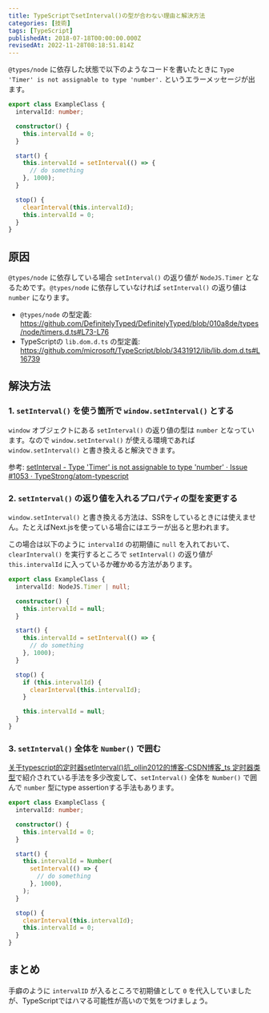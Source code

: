 ```yaml
---
title: TypeScriptでsetInterval()の型が合わない理由と解決方法
categories: [技術]
tags: [TypeScript]
publishedAt: 2018-07-18T00:00:00.000Z
revisedAt: 2022-11-28T08:18:51.814Z
---
```


`@types/node` に依存した状態で以下のようなコードを書いたときに `Type 'Timer' is not assignable to type 'number'.` というエラーメッセージが出ます。

```typescript
export class ExampleClass {
  intervalId: number;

  constructor() {
    this.intervalId = 0;
  }

  start() {
    this.intervalId = setInterval(() => {
      // do something
    }, 1000);
  }

  stop() {
    clearInterval(this.intervalId);
    this.intervalId = 0;
  }
}
```

## 原因

`@types/node` に依存している場合 `setInterval()` の返り値が `NodeJS.Timer` となるためです。`@types/node` に依存していなければ `setInterval()` の返り値は `number` になります。

- `@types/node` の型定義: https://github.com/DefinitelyTyped/DefinitelyTyped/blob/010a8de/types/node/timers.d.ts#L73-L76
- TypeScriptの `lib.dom.d.ts` の型定義: https://github.com/microsoft/TypeScript/blob/3431912/lib/lib.dom.d.ts#L16739

## 解決方法

### 1. `setInterval()` を使う箇所で `window.setInterval()` とする

`window` オブジェクトにある `setInterval()` の返り値の型は `number` となっています。なので `window.setInterval()` が使える環境であれば `window.setInterval()` と書き換えると解決できます。

参考: [setInterval - Type 'Timer' is not assignable to type 'number' · Issue #1053 · TypeStrong/atom-typescript](https://github.com/TypeStrong/atom-typescript/issues/1053#issuecomment-321126192)

### 2. `setInterval()` の返り値を入れるプロパティの型を変更する

`window.setInterval()` と書き換える方法は、SSRをしているときには使えません。たとえばNext.jsを使っている場合にはエラーが出ると思われます。

この場合は以下のように `intervalId` の初期値に `null` を入れておいて、`clearInterval()` を実行するところで `setInterval()` の返り値が `this.intervalId` に入っているか確かめる方法があります。

```typescript
export class ExampleClass {
  intervalId: NodeJS.Timer | null;

  constructor() {
    this.intervalId = null;
  }

  start() {
    this.intervalId = setInterval(() => {
      // do something
    }, 1000);
  }

  stop() {
    if (this.intervalId) {
      clearInterval(this.intervalId);
    }

    this.intervalId = null;
  }
}
```

### 3. `setInterval()` 全体を `Number()` で囲む

[关于typescript的定时器setInterval()坑\_ollin2012的博客-CSDN博客\_ts 定时器类型](https://blog.csdn.net/ollin2012/article/details/88963553)で紹介されている手法を多少改変して、`setInterval()` 全体を `Number()` で囲んで `number` 型にtype assertionする手法もあります。

```typescript
export class ExampleClass {
  intervalId: number;

  constructor() {
    this.intervalId = 0;
  }

  start() {
    this.intervalId = Number(
      setInterval(() => {
        // do something
      }, 1000),
    );
  }

  stop() {
    clearInterval(this.intervalId);
    this.intervalId = 0;
  }
}
```

## まとめ

手癖のように `intervalID` が入るところで初期値として `0` を代入していましたが、TypeScriptではハマる可能性が高いので気をつけましょう。
